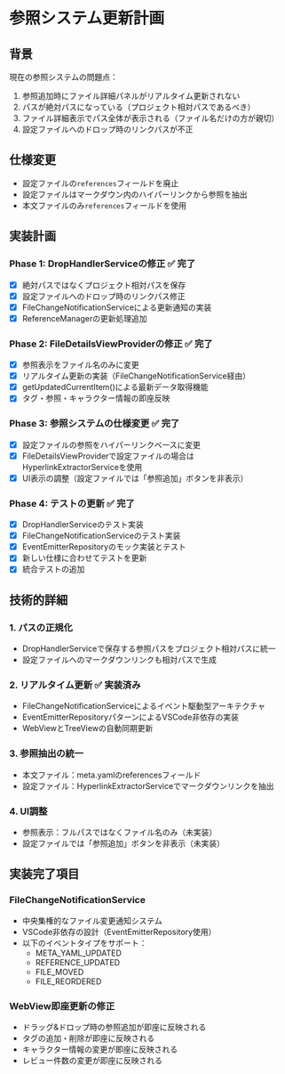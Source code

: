 # 参照システム更新計画

## 背景
現在の参照システムの問題点：
1. 参照追加時にファイル詳細パネルがリアルタイム更新されない
2. パスが絶対パスになっている（プロジェクト相対パスであるべき）
3. ファイル詳細表示でパス全体が表示される（ファイル名だけの方が親切）
4. 設定ファイルへのドロップ時のリンクパスが不正

## 仕様変更
- 設定ファイルの`references`フィールドを廃止
- 設定ファイルはマークダウン内のハイパーリンクから参照を抽出
- 本文ファイルのみ`references`フィールドを使用

## 実装計画

### Phase 1: DropHandlerServiceの修正 ✅ **完了**
- [x] 絶対パスではなくプロジェクト相対パスを保存
- [x] 設定ファイルへのドロップ時のリンクパス修正
- [x] FileChangeNotificationServiceによる更新通知の実装
- [x] ReferenceManagerの更新処理追加

### Phase 2: FileDetailsViewProviderの修正 ✅ **完了**
- [x] 参照表示をファイル名のみに変更
- [x] リアルタイム更新の実装（FileChangeNotificationService経由）
- [x] getUpdatedCurrentItem()による最新データ取得機能
- [x] タグ・参照・キャラクター情報の即座反映

### Phase 3: 参照システムの仕様変更 ✅ **完了**
- [x] 設定ファイルの参照をハイパーリンクベースに変更
- [x] FileDetailsViewProviderで設定ファイルの場合はHyperlinkExtractorServiceを使用
- [x] UI表示の調整（設定ファイルでは「参照追加」ボタンを非表示）

### Phase 4: テストの更新 ✅ **完了**
- [x] DropHandlerServiceのテスト実装
- [x] FileChangeNotificationServiceのテスト実装
- [x] EventEmitterRepositoryのモック実装とテスト
- [x] 新しい仕様に合わせてテストを更新
- [x] 統合テストの追加

## 技術的詳細

### 1. パスの正規化
- DropHandlerServiceで保存する参照パスをプロジェクト相対パスに統一
- 設定ファイルへのマークダウンリンクも相対パスで生成

### 2. リアルタイム更新 ✅ **実装済み**
- FileChangeNotificationServiceによるイベント駆動型アーキテクチャ
- EventEmitterRepositoryパターンによるVSCode非依存の実装
- WebViewとTreeViewの自動同期更新

### 3. 参照抽出の統一
- 本文ファイル：meta.yamlのreferencesフィールド
- 設定ファイル：HyperlinkExtractorServiceでマークダウンリンクを抽出

### 4. UI調整
- 参照表示：フルパスではなくファイル名のみ（未実装）
- 設定ファイルでは「参照追加」ボタンを非表示（未実装）

## 実装完了項目

### FileChangeNotificationService
- 中央集権的なファイル変更通知システム
- VSCode非依存の設計（EventEmitterRepository使用）
- 以下のイベントタイプをサポート：
  - META_YAML_UPDATED
  - REFERENCE_UPDATED
  - FILE_MOVED
  - FILE_REORDERED

### WebView即座更新の修正
- ドラッグ&ドロップ時の参照追加が即座に反映される
- タグの追加・削除が即座に反映される
- キャラクター情報の変更が即座に反映される
- レビュー件数の変更が即座に反映される